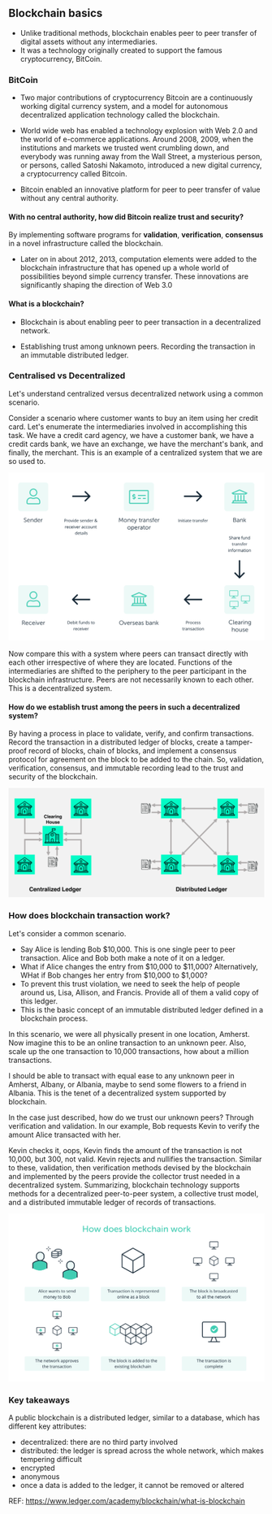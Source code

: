 ## Blockchain basics

* Unlike traditional methods, blockchain enables peer to peer transfer of digital assets without any intermediaries.
* It was a technology originally created to support the famous cryptocurrency, BitCoin.

### BitCoin

* Two major contributions of cryptocurrency Bitcoin are a continuously working digital currency system, and a model 
for autonomous decentralized application technology called the blockchain.

* World wide web has enabled a technology explosion with Web 2.0 and the world of e-commerce applications. 
Around 2008, 2009, when the institutions and markets we trusted went crumbling down, and everybody was 
running away from the Wall Street, a mysterious person, or persons, called Satoshi Nakamoto, 
introduced a new digital currency, a cryptocurrency called Bitcoin.

* Bitcoin enabled an innovative platform for peer to peer transfer of value without any central authority.

#### With no central authority, how did Bitcoin realize trust and security?

By implementing software programs for **validation**, **verification**, **consensus** in a novel infrastructure called the blockchain.

* Later on in about 2012, 2013, computation elements were added to the blockchain infrastructure that has opened up a 
whole world of possibilities beyond simple currency transfer. 
These innovations are significantly shaping the direction of Web 3.0

#### What is a blockchain? 

* Blockchain is about enabling peer to peer transaction in a decentralized network. 

* Establishing trust among unknown peers. Recording the transaction in an immutable distributed ledger.


### Centralised vs Decentralized

Let's understand centralized versus decentralized network using a common scenario. 

Consider a scenario where customer wants to buy an item using her credit card. 
Let's enumerate the intermediaries involved in accomplishing this task. 
We have a credit card agency, we have a customer bank, we have a credit cards bank, we have an exchange, 
we have the merchant's bank, and finally, the merchant. This is an example of a centralized system that we are so used to.

![](images/normal_bank_transaction.jpg)

Now compare this with a system where peers can transact directly with each other irrespective of where they are located. 
Functions of the intermediaries are shifted to the periphery to the peer participant in the blockchain infrastructure. 
Peers are not necessarily known to each other. This is a decentralized system. 

#### How do we establish trust among the peers in such a decentralized system? 
By having a process in place to validate, verify, and confirm transactions. 
Record the transaction in a distributed ledger of blocks, create a tamper-proof record of blocks, chain of blocks, and 
implement a consensus protocol for agreement on the block to be added to the chain. 
So, validation, verification, consensus, and immutable recording lead to the trust and security of the blockchain.

![](images/blockchain_centralized_decentralized.png)

### How does blockchain transaction work?

Let's consider a common scenario.

* Say Alice is lending Bob $10,000. This is one single peer to peer transaction. Alice and Bob both make a note of it on a ledger.
* What if Alice changes the entry from $10,000 to $11,000? Alternatively, WHat if Bob changes her entry from $10,000 to $1,000? 
* To prevent this trust violation, we need to seek the help of people around us, Lisa, Allison, and Francis. Provide all of them a valid copy of this ledger.
* This is the basic concept of an immutable distributed ledger defined in a blockchain process.

In this scenario, we were all physically present in one location, Amherst. Now imagine this to be an online transaction to an unknown peer. Also, scale up the one transaction to 10,000 transactions, how about a million transactions.

I should be able to transact with equal ease to any unknown peer in Amherst, Albany, or Albania, maybe to send some flowers to a friend in Albania. This is the tenet of a decentralized system supported by blockchain.

In the case just described, how do we trust our unknown peers? Through verification and validation. In our example, Bob requests Kevin to verify the amount Alice transacted with her.

Kevin checks it, oops, Kevin finds the amount of the transaction is not 10,000, but 300, not valid. Kevin rejects and nullifies the transaction. Similar to these, validation, then verification methods devised by the blockchain and implemented by the peers provide the collector trust needed in a decentralized system. Summarizing, blockchain technology supports methods for a decentralized peer-to-peer system, a collective trust model, and a distributed immutable ledger of records of transactions.

![](images/blockchain_transaction.jpg)

### Key takeaways
A public blockchain is a distributed ledger, similar to a database, which has different key attributes:

- decentralized: there are no third party involved
- distributed: the ledger is spread across the whole network, which makes tempering difficult
- encrypted
- anonymous 
- once a data is added to the ledger, it cannot be removed or altered


REF: https://www.ledger.com/academy/blockchain/what-is-blockchain
